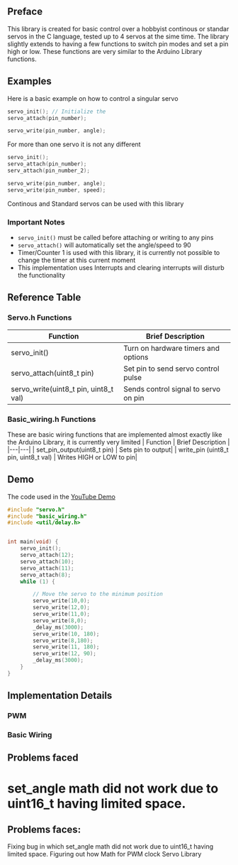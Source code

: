 ## Preface
This library is created for basic control over a hobbyist continous or standar servos in the C language, tested up to 4 servos at the sime time. The library slightly extends to having a few functions to switch pin modes and set a pin high or low. These functions are very similar to the Arduino Library functions.

## Examples
Here is a basic example on how to control a singular servo

```c
servo_init(); // Initialize the 
servo_attach(pin_number);

servo_write(pin_number, angle); 
```
For more than one servo it is not any different
```c
servo_init();
servo_attach(pin_number);
serv_attach(pin_number_2);

servo_write(pin_number, angle); 
servo_write(pin_number, speed);
```
Continous and Standard servos can be used with this library
### Important Notes
- `servo_init()` must be called before attaching or writing to any pins
- `servo_attach()` will automatically set the angle/speed to 90
- Timer/Counter 1 is used with this library, it is currently not possible to change the timer at this current moment
- This implementation uses Interrupts and clearing interrupts will disturb the functionality
## Reference Table
### Servo.h Functions
| Function | Brief Description |
|---|---|
| servo_init() | Turn on hardware timers and options|
| servo_attach(uint8_t pin) | Set pin to send servo control pulse |
| servo_write(uint8_t pin, uint8_t val) | Sends control signal to servo on pin |
### Basic_wiring.h Functions
These are basic wiring functions that are implemented almost exactly like the Arduino Library, it is currently very limited
| Function | Brief Description |
|---|---|
| set_pin_output(uint8_t pin) | Sets pin to output|
| write_pin (uint8_t pin, uint8_t val) | Writes HIGH or LOW to pin|

## Demo
The code used in the  [YouTube Demo](https://www.youtube.com/watch?v=L5e-ptMNdWE)
```c
#include "servo.h"
#include "basic_wiring.h"
#include <util/delay.h>


int main(void) {
    servo_init();
    servo_attach(12);
    servo_attach(10);
    servo_attach(11);
    servo_attach(8);
    while (1) {

        // Move the servo to the minimum position
        servo_write(10,0);
        servo_write(12,0);
        servo_write(11,0);
        servo_write(8,0);
        _delay_ms(3000);
        servo_write(10, 180);
        servo_write(8,180);
        servo_write(11, 180);
        servo_write(12, 90);
        _delay_ms(3000);
    }
}

```

## Implementation Details

### PWM 

### Basic Wiring


## Problems faced
set_angle math did not work due to uint16_t having limited space.
=======
## Problems faces:
Fixing bug in which set_angle math did not work due to uint16_t having limited space.
Figuring out how Math for PWM clock Servo Library

